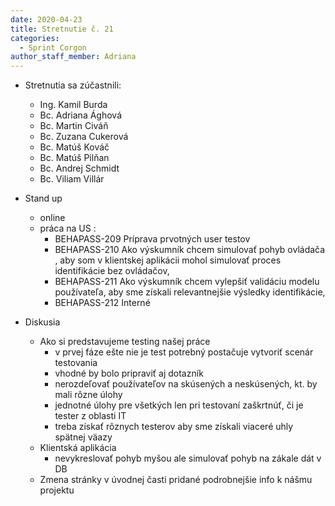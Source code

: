 ```yaml
---
date: 2020-04-23
title: Stretnutie č. 21
categories:
  - Sprint Corgon
author_staff_member: Adriana
---
```

- Stretnutia sa zúčastnili:
    - Ing. Kamil Burda
    - Bc. Adriana Ághová
    - Bc. Martin Civáň
    - Bc. Zuzana Cukerová
    - Bc. Matúš Kováč
    - Bc. Matúš Pilňan
    - Bc. Andrej Schmidt
    - Bc. Viliam Villár
- Stand up
    - online
    - práca na US : 
        - BEHAPASS-209 Príprava prvotných user testov
        - BEHAPASS-210 Ako výskumník chcem simulovať pohyb ovládača , aby som v klientskej aplikácii mohol simulovať proces identifikácie bez ovládačov,
        - BEHAPASS-211 Ako výskumník chcem vylepšiť validáciu modelu používateľa, aby sme získali relevantnejšie výsledky identifikácie,
        - BEHAPASS-212 Interné
     
- Diskusia 
    - Ako si predstavujeme testing našej práce
        - v prvej fáze ešte nie je test potrebný postačuje vytvoriť scenár testovania
        - vhodné by bolo pripraviť aj dotazník
        - nerozdeľovať používateľov na skúsených a neskúsených, kt. by mali rôzne úlohy
        - jednotné úlohy pre všetkých len pri testovaní zaškrtnúť, či je tester z oblasti IT
        - treba získať rôznych testerov aby sme získali viaceré uhly spätnej väazy
    - Klientská aplikácia
        - nevykreslovať pohyb myšou ale simulovať pohyb na zákale dát v DB
    - Zmena stránky v úvodnej časti pridané podrobnejšie info k nášmu projektu 
        